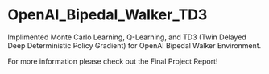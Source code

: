 # OpenAI_Bipedal_Walker_TD3

Implimented Monte Carlo Learning, Q-Learning, and TD3 (Twin Delayed Deep Deterministic Policy Gradient) for OpenAI Bipedal Walker Environment.

For more information please check out the Final Project Report!
